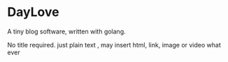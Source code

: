 # DayLove

A tiny blog software, written with golang.

No title required. just plain text , may insert html, link, image or video what ever